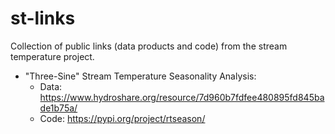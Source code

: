 # st-links
Collection of public links (data products and code) from the stream temperature project.

- "Three-Sine" Stream Temperature Seasonality Analysis:
  - Data: https://www.hydroshare.org/resource/7d960b7fdfee480895fd845bade1b75a/​
  - Code: https://pypi.org/project/rtseason/​
